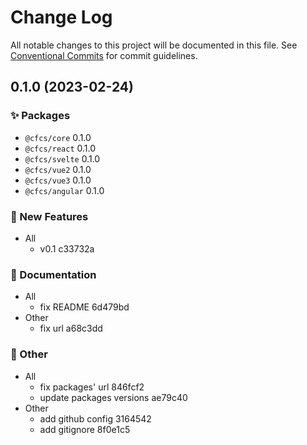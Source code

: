 # Change Log

All notable changes to this project will be documented in this file.
See [Conventional Commits](https://conventionalcommits.org) for commit guidelines.

## 0.1.0 (2023-02-24)
### :sparkles: Packages
* `@cfcs/core` 0.1.0
* `@cfcs/react` 0.1.0
* `@cfcs/svelte` 0.1.0
* `@cfcs/vue2` 0.1.0
* `@cfcs/vue3` 0.1.0
* `@cfcs/angular` 0.1.0


### :rocket: New Features

* All
    * v0.1 c33732a


### :memo: Documentation

* All
    * fix README 6d479bd
* Other
    * fix url a68c3dd


### :mega: Other

* All
    * fix packages' url 846fcf2
    * update packages versions ae79c40
* Other
    * add github config 3164542
    * add gitignore 8f0e1c5
